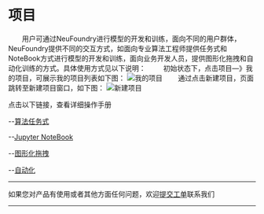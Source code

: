 # 项目

　　用户可通过NeuFoundry进行模型的开发和训练，面向不同的用户群体，NeuFoundry提供不同的交互方式，如面向专业算法工程师提供任务式和NoteBook方式进行模型的开发和训练，面向业务开发人员，提供图形化拖拽和自动化训练的方式。具体使用方式见以下说明：
　　
  初始状态下，点击项目—》我的项目，可展示我的项目列表如下图：
  ![我的项目](http://storage.jd.com/doc-image/image005.png "我的项目")
  　　通过点击新建项目，页面跳转至新建项目窗口，如下图：
  ![新建项目](http://storage.jd.com/doc-image/image006.png "新建项目")
  
  点击以下链接，查看详细操作手册
  
  --[算法任务式](./project/task.html "算法任务式")
  
  --[Jupyter NoteBook](./project/notebook.html "jupyter notebook")
  
  --[图形化拖拽](./project/drag.html "图形化拖拽")
  
  --[自动化](./project/auto.html "自动化")
  
  
  ---

如果您对产品有使用或者其他方面任何问题，欢迎[提交工单](http://neuhub.jd.com/workorder/init/2/NeuFoundry%E7%A5%9E%E9%93%B8%E5%B9%B3%E5%8F%B0)联系我们

---